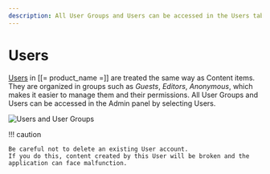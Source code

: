 ```yaml
---
description: All User Groups and Users can be accessed in the Users tab.
---
```


# Users

[Users](users.md) in [[= product_name =]] are treated the same way as Content items.
They are organized in groups such as *Guests*, *Editors*, *Anonymous*, 
which makes it easier to manage them and their permissions.
All User Groups and Users can be accessed in the Admin panel by selecting Users.

![Users and User Groups](admin_panel_users.png "Users and User Groups")

!!! caution

    Be careful not to delete an existing User account. 
    If you do this, content created by this User will be broken and the application can face malfunction.
